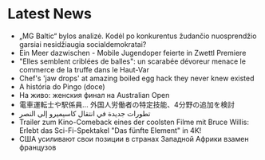 # Latest News
-  „MG Baltic“ bylos analizė. Kodėl po konkurentus žudančio nuosprendžio garsiai nesidžiaugia socialdemokratai?
-  Ein Meer dazwischen - Mobile Jugendoper feierte in Zwettl Premiere
-  "Elles semblent criblées de balles": un scarabée dévoreur menace le commerce de la truffe dans le Haut-Var
-  Chef's 'jaw drops' at amazing boiled egg hack they never knew existed
-  A história do Pingo (doce)
-  На живо: женския финал на Australian Open
-  電車運転士や駅係員… 外国人労働者の特定技能、4分野の追加を検討
-  تطورات جديدة في انتقال كاسيميرو إلى النصر
-  Trailer zum Kino-Comeback eines der coolsten Filme mit Bruce Willis: Erlebt das Sci-Fi-Spektakel "Das fünfte Element" in 4K!
-  США усиливают свои позиции в странах Западной Африки взамен французов
